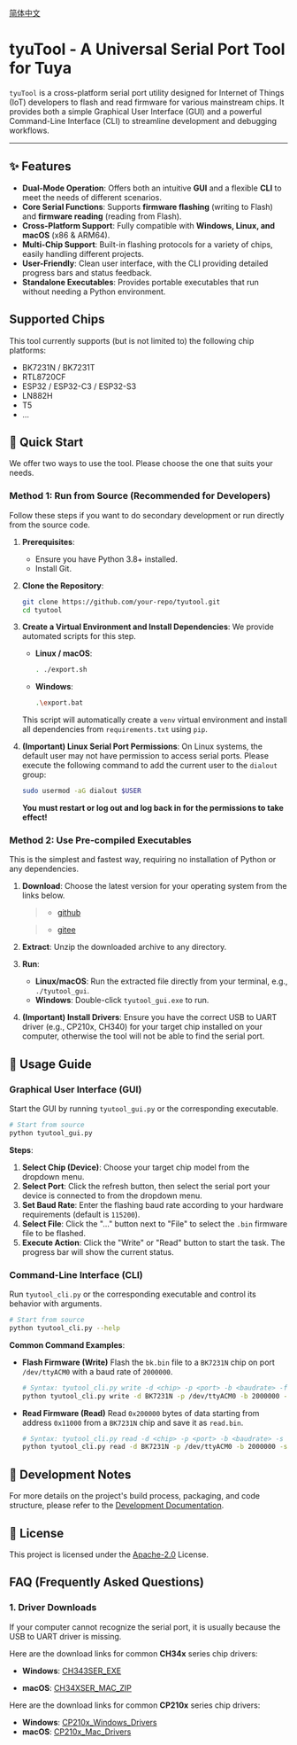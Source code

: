 [简体中文](README_zh.md)

# tyuTool - A Universal Serial Port Tool for Tuya

`tyuTool` is a cross-platform serial port utility designed for Internet of Things (IoT) developers to flash and read firmware for various mainstream chips. It provides both a simple Graphical User Interface (GUI) and a powerful Command-Line Interface (CLI) to streamline development and debugging workflows.

---

## ✨ Features

- **Dual-Mode Operation**: Offers both an intuitive **GUI** and a flexible **CLI** to meet the needs of different scenarios.
- **Core Serial Functions**: Supports **firmware flashing** (writing to Flash) and **firmware reading** (reading from Flash).
- **Cross-Platform Support**: Fully compatible with **Windows, Linux, and macOS** (x86 & ARM64).
- **Multi-Chip Support**: Built-in flashing protocols for a variety of chips, easily handling different projects.
- **User-Friendly**: Clean user interface, with the CLI providing detailed progress bars and status feedback.
- **Standalone Executables**: Provides portable executables that run without needing a Python environment.

## Supported Chips

This tool currently supports (but is not limited to) the following chip platforms:

- BK7231N / BK7231T
- RTL8720CF
- ESP32 / ESP32-C3 / ESP32-S3
- LN882H
- T5
- ...

## 🚀 Quick Start

We offer two ways to use the tool. Please choose the one that suits your needs.

### Method 1: Run from Source (Recommended for Developers)

Follow these steps if you want to do secondary development or run directly from the source code.

1.  **Prerequisites**:
    - Ensure you have Python 3.8+ installed.
    - Install Git.

2.  **Clone the Repository**:
    ```bash
    git clone https://github.com/your-repo/tyutool.git
    cd tyutool
    ```

3.  **Create a Virtual Environment and Install Dependencies**:
    We provide automated scripts for this step.
    - **Linux / macOS**:
      ```bash
      . ./export.sh
      ```
    - **Windows**:
      ```bash
      .\export.bat
      ```
    This script will automatically create a `venv` virtual environment and install all dependencies from `requirements.txt` using `pip`.

4.  **(Important) Linux Serial Port Permissions**:
    On Linux systems, the default user may not have permission to access serial ports. Please execute the following command to add the current user to the `dialout` group:
    ```bash
    sudo usermod -aG dialout $USER
    ```
    **You must restart or log out and log back in for the permissions to take effect!**

### Method 2: Use Pre-compiled Executables

This is the simplest and fastest way, requiring no installation of Python or any dependencies.

1.  **Download**: Choose the latest version for your operating system from the links below.

    > - [github](https://github.com/tuya/tyutool/releases)

    > - [gitee](https://gitee.com/tuya-open/tyutool/releases)

2.  **Extract**: Unzip the downloaded archive to any directory.
3.  **Run**:
    - **Linux/macOS**: Run the extracted file directly from your terminal, e.g., `./tyutool_gui`.
    - **Windows**: Double-click `tyutool_gui.exe` to run.
4.  **(Important) Install Drivers**: Ensure you have the correct USB to UART driver (e.g., CP210x, CH340) for your target chip installed on your computer, otherwise the tool will not be able to find the serial port.

## 📖 Usage Guide

### Graphical User Interface (GUI)

Start the GUI by running `tyutool_gui.py` or the corresponding executable.

```bash
# Start from source
python tyutool_gui.py
```

**Steps**:
1.  **Select Chip (Device)**: Choose your target chip model from the dropdown menu.
2.  **Select Port**: Click the refresh button, then select the serial port your device is connected to from the dropdown menu.
3.  **Set Baud Rate**: Enter the flashing baud rate according to your hardware requirements (default is `115200`).
4.  **Select File**: Click the "..." button next to "File" to select the `.bin` firmware file to be flashed.
5.  **Execute Action**: Click the "Write" or "Read" button to start the task. The progress bar will show the current status.

### Command-Line Interface (CLI)

Run `tyutool_cli.py` or the corresponding executable and control its behavior with arguments.

```bash
# Start from source
python tyutool_cli.py --help
```

**Common Command Examples**:

- **Flash Firmware (Write)**
  Flash the `bk.bin` file to a `BK7231N` chip on port `/dev/ttyACM0` with a baud rate of `2000000`.
  ```bash
  # Syntax: tyutool_cli.py write -d <chip> -p <port> -b <baudrate> -f <filepath>
  python tyutool_cli.py write -d BK7231N -p /dev/ttyACM0 -b 2000000 -f ./bk.bin
  ```

- **Read Firmware (Read)**
  Read `0x200000` bytes of data starting from address `0x11000` from a `BK7231N` chip and save it as `read.bin`.
  ```bash
  # Syntax: tyutool_cli.py read -d <chip> -p <port> -b <baudrate> -s <start_address> -l <length> -f <save_path>
  python tyutool_cli.py read -d BK7231N -p /dev/ttyACM0 -b 2000000 -s 0x11000 -l 0x200000 -f read.bin
  ```

## 📝 Development Notes

For more details on the project's build process, packaging, and code structure, please refer to the [Development Documentation](tools/develop.md).

## 📄 License

This project is licensed under the [Apache-2.0](LICENSE) License.

## FAQ (Frequently Asked Questions)

### 1. Driver Downloads

If your computer cannot recognize the serial port, it is usually because the USB to UART driver is missing.

Here are the download links for common **CH34x** series chip drivers:

- **Windows**: [CH343SER_EXE](https://www.wch.cn/downloads/ch343ser_exe.html)

- **macOS**: [CH34XSER_MAC_ZIP](https://www.wch.cn/downloads/CH34XSER_MAC_ZIP.html)

Here are the download links for common **CP210x** series chip drivers:

- **Windows**: [CP210x_Windows_Drivers](https://www.silabs.com/documents/public/software/CP210x_Windows_Drivers.zip)
- **macOS**: [CP210x_Mac_Drivers](https://www.silabs.com/documents/public/software/Mac_OSX_VCP_Driver.zip)
